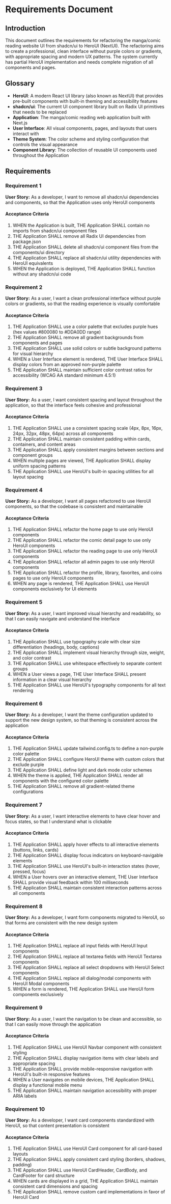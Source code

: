 # Requirements Document

## Introduction

This document outlines the requirements for refactoring the manga/comic reading website UI from shadcn/ui to HeroUI (NextUI). The refactoring aims to create a professional, clean interface without purple colors or gradients, with appropriate spacing and modern UX patterns. The system currently has partial HeroUI implementation and needs complete migration of all components and pages.

## Glossary

- **HeroUI**: A modern React UI library (also known as NextUI) that provides pre-built components with built-in theming and accessibility features
- **shadcn/ui**: The current UI component library built on Radix UI primitives that needs to be replaced
- **Application**: The manga/comic reading web application built with Next.js
- **User Interface**: All visual components, pages, and layouts that users interact with
- **Theme System**: The color scheme and styling configuration that controls the visual appearance
- **Component Library**: The collection of reusable UI components used throughout the Application

## Requirements

### Requirement 1

**User Story:** As a developer, I want to remove all shadcn/ui dependencies and components, so that the Application uses only HeroUI components

#### Acceptance Criteria

1. WHEN the Application is built, THE Application SHALL contain no imports from shadcn/ui component files
2. THE Application SHALL remove all Radix UI dependencies from package.json
3. THE Application SHALL delete all shadcn/ui component files from the components/ui directory
4. THE Application SHALL replace all shadcn/ui utility dependencies with HeroUI equivalents
5. WHEN the Application is deployed, THE Application SHALL function without any shadcn/ui code

### Requirement 2

**User Story:** As a user, I want a clean professional interface without purple colors or gradients, so that the reading experience is visually comfortable

#### Acceptance Criteria

1. THE Application SHALL use a color palette that excludes purple hues (hex values #800080 to #DDA0DD range)
2. THE Application SHALL remove all gradient backgrounds from components and pages
3. THE Application SHALL use solid colors or subtle background patterns for visual hierarchy
4. WHEN a User Interface element is rendered, THE User Interface SHALL display colors from an approved non-purple palette
5. THE Application SHALL maintain sufficient color contrast ratios for accessibility (WCAG AA standard minimum 4.5:1)

### Requirement 3

**User Story:** As a user, I want consistent spacing and layout throughout the application, so that the interface feels cohesive and professional

#### Acceptance Criteria

1. THE Application SHALL use a consistent spacing scale (4px, 8px, 16px, 24px, 32px, 48px, 64px) across all components
2. THE Application SHALL maintain consistent padding within cards, containers, and content areas
3. THE Application SHALL apply consistent margins between sections and component groups
4. WHEN multiple pages are viewed, THE Application SHALL display uniform spacing patterns
5. THE Application SHALL use HeroUI's built-in spacing utilities for all layout spacing

### Requirement 4

**User Story:** As a developer, I want all pages refactored to use HeroUI components, so that the codebase is consistent and maintainable

#### Acceptance Criteria

1. THE Application SHALL refactor the home page to use only HeroUI components
2. THE Application SHALL refactor the comic detail page to use only HeroUI components
3. THE Application SHALL refactor the reading page to use only HeroUI components
4. THE Application SHALL refactor all admin pages to use only HeroUI components
5. THE Application SHALL refactor the profile, library, favorites, and coins pages to use only HeroUI components
6. WHEN any page is rendered, THE Application SHALL use HeroUI components exclusively for UI elements

### Requirement 5

**User Story:** As a user, I want improved visual hierarchy and readability, so that I can easily navigate and understand the interface

#### Acceptance Criteria

1. THE Application SHALL use typography scale with clear size differentiation (headings, body, captions)
2. THE Application SHALL implement visual hierarchy through size, weight, and color contrast
3. THE Application SHALL use whitespace effectively to separate content groups
4. WHEN a User views a page, THE User Interface SHALL present information in a clear visual hierarchy
5. THE Application SHALL use HeroUI's typography components for all text rendering

### Requirement 6

**User Story:** As a developer, I want the theme configuration updated to support the new design system, so that theming is consistent across the application

#### Acceptance Criteria

1. THE Application SHALL update tailwind.config.ts to define a non-purple color palette
2. THE Application SHALL configure HeroUI theme with custom colors that exclude purple
3. THE Application SHALL define light and dark mode color schemes
4. WHEN the theme is applied, THE Application SHALL render all components with the configured color palette
5. THE Application SHALL remove all gradient-related theme configurations

### Requirement 7

**User Story:** As a user, I want interactive elements to have clear hover and focus states, so that I understand what is clickable

#### Acceptance Criteria

1. THE Application SHALL apply hover effects to all interactive elements (buttons, links, cards)
2. THE Application SHALL display focus indicators on keyboard-navigable elements
3. THE Application SHALL use HeroUI's built-in interaction states (hover, pressed, focus)
4. WHEN a User hovers over an interactive element, THE User Interface SHALL provide visual feedback within 100 milliseconds
5. THE Application SHALL maintain consistent interaction patterns across all components

### Requirement 8

**User Story:** As a developer, I want form components migrated to HeroUI, so that forms are consistent with the new design system

#### Acceptance Criteria

1. THE Application SHALL replace all input fields with HeroUI Input components
2. THE Application SHALL replace all textarea fields with HeroUI Textarea components
3. THE Application SHALL replace all select dropdowns with HeroUI Select components
4. THE Application SHALL replace all dialog/modal components with HeroUI Modal components
5. WHEN a form is rendered, THE Application SHALL use HeroUI form components exclusively

### Requirement 9

**User Story:** As a user, I want the navigation to be clean and accessible, so that I can easily move through the application

#### Acceptance Criteria

1. THE Application SHALL use HeroUI Navbar component with consistent styling
2. THE Application SHALL display navigation items with clear labels and appropriate spacing
3. THE Application SHALL provide mobile-responsive navigation with HeroUI's built-in responsive features
4. WHEN a User navigates on mobile devices, THE Application SHALL display a functional mobile menu
5. THE Application SHALL maintain navigation accessibility with proper ARIA labels

### Requirement 10

**User Story:** As a developer, I want card components standardized with HeroUI, so that content presentation is consistent

#### Acceptance Criteria

1. THE Application SHALL use HeroUI Card component for all card-based layouts
2. THE Application SHALL apply consistent card styling (borders, shadows, padding)
3. THE Application SHALL use HeroUI CardHeader, CardBody, and CardFooter for card structure
4. WHEN cards are displayed in a grid, THE Application SHALL maintain consistent card dimensions and spacing
5. THE Application SHALL remove custom card implementations in favor of HeroUI Card
